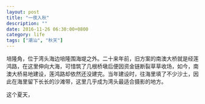```yaml
---
layout: post
title: "一夜入秋"
description: ""
date: 2016-11-26 06:30:00+0800
category: life
tags: ["潮汕", "秋天"]
---
```


培隆角，位于湾头海边培隆围海堤之外。二十来年前，旧方案的南澳大桥就是经莲鸿路，在这里伸向大海，可惜筑了几根桥墩后便因资金链断裂草草收场，如今，南澳大桥易地建设，莲鸿路却依然还没建完。当年建设时，往海里填了不少沙土，因此在海里留下长长的沙滩带，这里几乎成为湾头最适合摄影的地方。

这个夏天，

<div class="autumn-coming"></div>

<style>
.autumn-coming{
    width: 100%;
    height: 0;
    padding-top: 66.7%;
    background-image: url('/autumn.jpg');
    background-repeat: no-repeat;
    animation: autumn-coming-x .5s steps(4, end) infinite, autumn-coming-y 2.5s steps(5, end) infinite;
}

@keyframes autumn-coming-x {
  to {
    background-position-x: -2560px;
  }
}
@keyframes autumn-coming-y {
  to {
    background-position-y: -2135px;
  }
}
</style>
